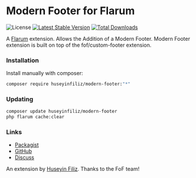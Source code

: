 # Modern Footer for Flarum

![License](https://img.shields.io/badge/license-MIT-blue.svg) [![Latest Stable Version](https://img.shields.io/packagist/v/huseyinfiliz/modern-footer.svg)](https://packagist.org/packages/huseyinfiliz/modern-footer) [![Total Downloads](https://img.shields.io/packagist/dt/huseyinfiliz/modern-footer.svg)](https://packagist.org/packages/huseyinfiliz/modern-footer)

A [Flarum](http://flarum.org) extension. Allows the Addition of a Modern Footer. Modern Footer extension is built on top of the fof/custom-footer extension.

### Installation

Install manually with composer:

```sh
composer require huseyinfiliz/modern-footer:"*"
```

### Updating

```sh
composer update huseyinfiliz/modern-footer
php flarum cache:clear
```

### Links

- [Packagist](https://packagist.org/packages/huseyinfiliz/modern-footer)
- [GitHub](https://github.com/huseyinfiliz/modern-footer)
- [Discuss](https://discuss.flarum.org/d/36603)

An extension by [Huseyin Filiz](https://github.com/huseyinfiliz). Thanks to the FoF team!
